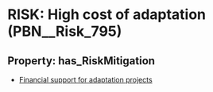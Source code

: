# RISK: __High cost of adaptation__ (PBN__Risk_795)

## Property: has_RiskMitigation

* [Financial support for adaptation projects](PBN__RiskMitigation_1089)

